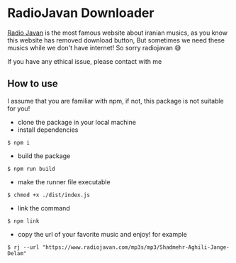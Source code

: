 # RadioJavan Downloader

[Radio Javan][radiojavan] is the most famous website about iranian musics, as you know this website has
removed download button, But sometimes we need these musics while we don't have internet! So sorry radiojavan 😅

If you have any ethical issue, please contact with me 

## How to use

I assume that you are familiar with npm, if not, this package is not suitable for you!
- clone the package in your local machine
- install dependencies
```console
$ npm i
```
- build the package
```console
$ npm run build
```
- make the runner file executable 
```console
$ chmod +x ./dist/index.js
```
- link the command  
```console
$ npm link
```
- copy the url of your favorite music and enjoy! for example   
```console
$ rj --url "https://www.radiojavan.com/mp3s/mp3/Shadmehr-Aghili-Jange-Delam"
```

[radiojavan]: https://www.radiojavan.com
